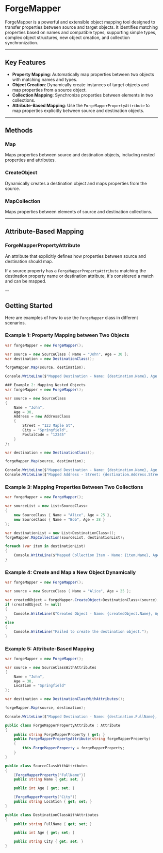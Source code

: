 # ForgeMapper

ForgeMapper is a powerful and extensible object mapping tool designed to transfer properties between source and target objects. It identifies matching properties based on names and compatible types, supporting simple types, complex object structures, new object creation, and collection synchronization.

---

## Key Features

- **Property Mapping**: Automatically map properties between two objects with matching names and types.
- **Object Creation**: Dynamically create instances of target objects and map properties from a source object.
- **Collection Mapping**: Synchronize properties between elements in two collections.
- **Attribute-Based Mapping**: Use the `ForgeMapperPropertyAttribute` to map properties explicitly between source and destination objects.



---

## Methods

### Map
Maps properties between source and destination objects, including nested properties and attributes.

### CreateObject
Dynamically creates a destination object and maps properties from the source.

### MapCollection
Maps properties between elements of source and destination collections.

---

## Attribute-Based Mapping

### ForgeMapperPropertyAttribute
An attribute that explicitly defines how properties between source and destination should map.

If a source property has a `ForgeMapperPropertyAttribute` matching the destination property name or destination attribute, it's considered a match and can be mapped.

--

## Getting Started

Here are examples of how to use the `ForgeMapper` class in different scenarios.

### Example 1: Property Mapping between Two Objects
```csharp
var forgeMapper = new ForgeMapper();

var source = new SourceClass { Name = "John", Age = 30 };
var destination = new DestinationClass();

forgeMapper.Map(source, destination);

Console.WriteLine($"Mapped Destination - Name: {destination.Name}, Age: {destination.Age}");

### Example 2: Mapping Nested Objects
var forgeMapper = new ForgeMapper();

var source = new SourceClass
{
    Name = "John",
    Age = 30,
    Address = new AddressClass
    {
        Street = "123 Maple St",
        City = "Springfield",
        PostalCode = "12345"
    }
};

var destination = new DestinationClass();

forgeMapper.Map(source, destination);

Console.WriteLine($"Mapped Destination - Name: {destination.Name}, Age: {destination.Age}");
Console.WriteLine($"Mapped Address - Street: {destination.Address.Street}, City: {destination.Address.City}, PostalCode: {destination.Address.PostalCode}");
```

### Example 3: Mapping Properties Between Two Collections
```csharp
var forgeMapper = new ForgeMapper();

var sourceList = new List<SourceClass>
{
    new SourceClass { Name = "Alice", Age = 25 },
    new SourceClass { Name = "Bob", Age = 28 }
};

var destinationList = new List<DestinationClass>();
forgeMapper.MapCollection(sourceList, destinationList);

foreach (var item in destinationList)
{
    Console.WriteLine($"Mapped Collection Item - Name: {item.Name}, Age: {item.Age}");
}
```

### Example 4: Create and Map a New Object Dynamically
```csharp
var forgeMapper = new ForgeMapper();

var source = new SourceClass { Name = "Alice", Age = 25 };

var createdObject = forgeMapper.CreateObject<DestinationClass>(source);
if (createdObject != null)
{
    Console.WriteLine($"Created Object - Name: {createdObject.Name}, Age: {createdObject.Age}");
}
else
{
    Console.WriteLine("Failed to create the destination object.");
}
```

### Example 5: Attribute-Based Mapping
```csharp
var forgeMapper = new ForgeMapper();

var source = new SourceClassWithAttributes
{
    Name = "John",
    Age = 30,
    Location = "Springfield"
};

var destination = new DestinationClassWithAttributes();

forgeMapper.Map(source, destination);

Console.WriteLine($"Mapped Destination - Name: {destination.FullName}, Age: {destination.Age}, City: {destination.City}");

public class ForgeMapperPropertyAttribute : Attribute
{
    public string ForgeMapperProperty { get; }
    public ForgeMapperPropertyAttribute(string forgeMapperProperty)
    {
        this.ForgeMapperProperty = forgeMapperProperty;
    }
}

public class SourceClassWithAttributes
{
    [ForgeMapperProperty("FullName")]
    public string Name { get; set; }

    public int Age { get; set; }

    [ForgeMapperProperty("City")]
    public string Location { get; set; }
}

public class DestinationClassWithAttributes
{
    public string FullName { get; set; }

    public int Age { get; set; }

    public string City { get; set; }
}
```



